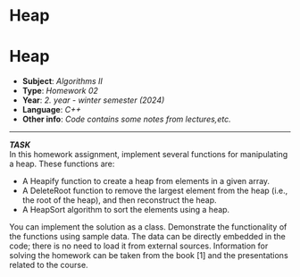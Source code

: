 # Heap

# Heap
  - **Subject**: *Algorithms II*
  - **Type**: *Homework 02*
  - **Year**: *2. year - winter semester (2024)*
  - **Language**: *C++*
  - **Other info**: *Code contains some notes from lectures,etc.*
---
***TASK*** <br>
In this homework assignment, implement several functions for manipulating a heap. These functions are:
  - A Heapify function to create a heap from elements in a given array.
  - A DeleteRoot function to remove the largest element from the heap (i.e., the root of the heap), and then reconstruct the heap.
  - A HeapSort algorithm to sort the elements using a heap.

You can implement the solution as a class. Demonstrate the functionality of the functions using sample data. The data can be directly embedded in the code; there is no need to load it from external sources. Information for solving the homework can be taken from the book [1] and the presentations related to the course.
